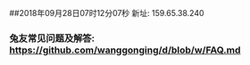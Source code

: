 ##2018年09月28日07时12分07秒 新址: 159.65.38.240
### 兔友常见问题及解答: https://github.com/wanggonging/d/blob/w/FAQ.md
